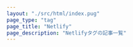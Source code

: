 ```yaml
---
layout: "./src/html/index.pug"
page_type: "tag"
page_title: "Netlify"
page_description: "Netlifyタグの記事一覧"
---
```

